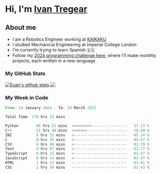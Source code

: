 # Hi, I'm [Ivan Tregear](https://www.linkedin.com/in/ivantregear/)

## About me

* I am a Robotics Engineer working at [KAIKAKU](https://github.com/KAIKAKU-AI)
* I studied Mechanical Engineering at Imperial College London
* I'm currently trying to learn Spanish :es:
* Follow my [2024 programming challenge here](https://github.com/ITregear?tab=repositories), where I'll make monthly projects, each written in a new language


### My GitHub Stats

<a href="#my-github-stats">
  <img align="center" src="https://github-readme-stats.vercel.app/api?username=itregear&count_private=true&show_icons=true&include_all_commits=true&theme=material-palenight" alt="Euan's github stats" />
</a>

<a href="#my-github-stats">
  <img align="center" src="https://github-readme-stats.vercel.app/api/top-langs/?username=itregear&layout=compact&theme=material-palenight" />
</a>

### My Week in Code
<!--START_SECTION:waka-->

```rust
From: 14 January 2024 - To: 29 March 2025

Total Time: 178 hrs 19 mins

Python        66 hrs 53 mins  >>>>>>>>>----------------   37.13 %
C++           51 hrs 40 mins  >>>>>>>------------------   28.69 %
INI           9 hrs 15 mins   >------------------------   05.14 %
C             8 hrs 45 mins   >------------------------   04.87 %
CSV           6 hrs 49 mins   >------------------------   03.79 %
Text          6 hrs 47 mins   >------------------------   03.77 %
TypeScript    6 hrs 15 mins   >------------------------   03.47 %
JavaScript    6 hrs 14 mins   >------------------------   03.47 %
HTML          2 hrs 53 mins   -------------------------   01.61 %
CSS           2 hrs 34 mins   -------------------------   01.43 %
```

<!--END_SECTION:waka-->
